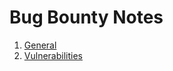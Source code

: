 # Bug Bounty Notes

1. [General](general/general.md)
1. [Vulnerabilities](vulnerabilities/vulnerabilities.md)